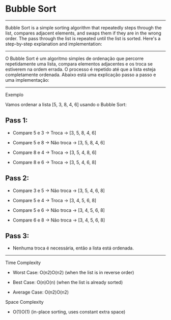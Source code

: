 # Bubble Sort
***
Bubble Sort is a simple sorting algorithm that repeatedly steps through the list, 
compares adjacent elements, and swaps them if they are in the wrong order. 
The pass through the list is repeated until the list is sorted.
Here's a step-by-step explanation and implementation:

---
O Bubble Sort é um algoritmo simples de ordenação que percorre repetidamente uma lista, 
compara elementos adjacentes e os troca se estiverem na ordem errada. 
O processo é repetido até que a lista esteja completamente ordenada.
Abaixo está uma explicação passo a passo e uma implementação:
***
Exemplo

Vamos ordenar a lista [5, 3, 8, 4, 6] usando o Bubble Sort:

## Pass 1:

   - Compare 5 e 3 → Troca → [3, 5, 8, 4, 6]

   - Compare 5 e 8 → Não troca → [3, 5, 8, 4, 6]

   - Compare 8 e 4 → Troca → [3, 5, 4, 8, 6]

   - Compare 8 e 6 → Troca → [3, 5, 4, 6, 8]

## Pass 2:

   - Compare 3 e 5 → Não troca → [3, 5, 4, 6, 8]

   - Compare 5 e 4 → Troca → [3, 4, 5, 6, 8]

   - Compare 5 e 6 → Não troca → [3, 4, 5, 6, 8]

   - Compare 6 e 8 → Não troca → [3, 4, 5, 6, 8]

## Pass 3:

   - Nenhuma troca é necessária, então a lista está ordenada.

***
Time Complexity

   - Worst Case: O(n2)O(n2) (when the list is in reverse order)

   - Best Case: O(n)O(n) (when the list is already sorted)

   - Average Case: O(n2)O(n2)

Space Complexity

   - O(1)O(1) (in-place sorting, uses constant extra space)
